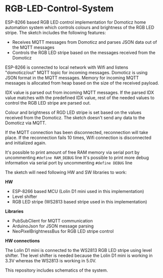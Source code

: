RGB-LED-Control-System
=================

ESP-8266 based RGB LED control implementation for Domoticz home automation system which controls colours and brightness of the RGB LED stripe.
The sketch includes the following features:

* Receives MQTT messages from Domoticz and parses JSON data out of the MQTT messages
* Controls the RGB LED stripe based on the messages received from the Domoticz

ESP-8266 is connected to local network with Wifi and listens "domoticz/out" MQTT topic for incoming messages. Domoticz is using JSON format in the MQTT messages.
Memory for incoming MQTT messages is allocated from heap based on the size of the received payload.

IDX value is parsed out from incoming MQTT messages. If the parsed IDX value matches with the predefined IDX value, rest of the needed values 
to control the RGB LED stripe are parsed out.

Colour and brightness of RGD LED stripe is set based on the values received from the Domoticz. The sketch doesn't send any data to the Domoticz via MQTT.

If the MQTT connection has been disconnected, reconnection will take place. If the reconnection fails 10 times, Wifi connection is disconnected and initialized again.

It's possible to print amount of free RAM memory via serial port by uncommenting `#define RAM_DEBUG` line
It's possible to print more debug information via serial port by uncommenting `#define DEBUG` line

The sketch will need following HW and SW libraries to work:

**HW**

* ESP-8266 based MCU (Lolin D1 mini used in this implementation)
* Level shifter
* RGB LED stripe (WS2813 based stripe used in this implementation)

**Libraries**

* PubSubClient for MQTT communication
* ArduinoJson for JSON message parsing
* NeoPixelBrightnessBus for RGB LED stripe control

**HW connections**

The Lolin D1 mini is connected to the WS2813 RGB LED stripe using level shifter. The level shifter is needed because the Lolin D1 mini is
working in 3.3V whereas the WS2813 is working in 5.0V. 

This repository includes schematics of the system.
